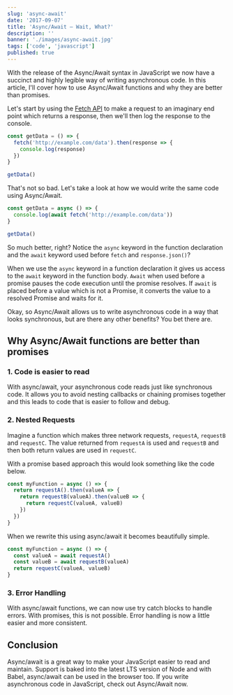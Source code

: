 ```yaml
---
slug: 'async-await'
date: '2017-09-07'
title: 'Async/Await – Wait, What?'
description: ''
banner: './images/async-await.jpg'
tags: ['code', 'javascript']
published: true
---
```


With the release of the Async/Await syntax in JavaScript we now have a succinct and highly legible way of writing asynchronous code. In this article, I'll cover how to use Async/Await functions and why they are better than promises.

Let's start by using the [Fetch API](/javascript-fetch-api/) to make a request to an imaginary end point which returns a response, then we'll then log the response to the console.

```javascript
const getData = () => {
  fetch('http://example.com/data').then(response => {
    console.log(response)
  })
}

getData()
```

That's not so bad. Let's take a look at how we would write the same code using Async/Await.

```javascript
const getData = async () => {
  console.log(await fetch('http://example.com/data'))
}

getData()
```

So much better, right? Notice the `async` keyword in the function declaration and the `await` keyword used before `fetch` and `response.json()`?

When we use the `async` keyword in a function declaration it gives us access to the `await` keyword in the function body. `Await` when used before a promise pauses the code execution until the promise resolves. If `await` is placed before a value which is not a Promise, it converts the value to a resolved Promise and waits for it.

Okay, so Async/Await allows us to write asynchronous code in a way that looks synchronous, but are there any other benefits? You bet there are.

## Why Async/Await functions are better than promises

### 1. Code is easier to read

With async/await, your asynchronous code reads just like synchronous code. It allows you to avoid nesting callbacks or chaining promises together and this leads to code that is easier to follow and debug.

### 2. Nested Requests

Imagine a function which makes three network requests, `requestA`, `requestB` and `requestC`. The value returned from `requestA` is used and `requestB` and then both return values are used in `requestC`.

With a promise based approach this would look something like the code below.

```javascript
const myFunction = async () => {
  return requestA().then(valueA => {
    return requestB(valueA).then(valueB => {
      return requestC(valueA, valueB)
    })
  })
}
```

When we rewrite this using async/await it becomes beautifully simple.

```javascript
const myFunction = async () => {
  const valueA = await requestA()
  const valueB = await requestB(valueA)
  return requestC(valueA, valueB)
}
```

### 3. Error Handling

With async/await functions, we can now use try catch blocks to handle errors. With promises, this is not possible. Error handling is now a little easier and more consistent.

## Conclusion

Async/await is a great way to make your JavaScript easier to read and maintain. Support is baked into the latest LTS version of Node and with Babel, async/await can be used in the browser too. If you write asynchronous code in JavaScript, check out Async/Await now.
